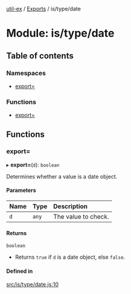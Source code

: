 [util-ex](../README.md) / [Exports](../modules.md) / is/type/date

# Module: is/type/date

## Table of contents

### Namespaces

- [export&#x3D;](is_type_date.export_.md)

### Functions

- [export&#x3D;](is_type_date.md#export&#x3D;)

## Functions

### export&#x3D;

▸ **export=**(`d`): `boolean`

Determines whether a value is a date object.

#### Parameters

| Name | Type | Description |
| :------ | :------ | :------ |
| `d` | `any` | The value to check. |

#### Returns

`boolean`

- Returns `true` if `d` is a date object, else `false`.

#### Defined in

[src/is/type/date.js:10](https://github.com/snowyu/util-ex.js/blob/f71e464/src/is/type/date.js#L10)
